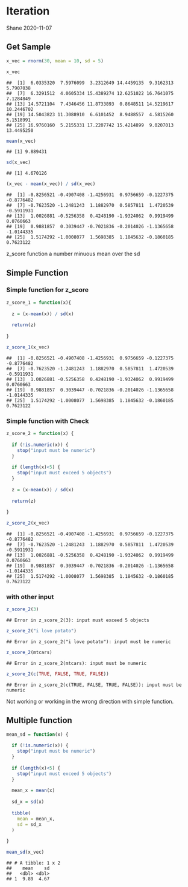Iteration
================
Shane
2020-11-07

## Get Sample

``` r
x_vec = rnorm(30, mean = 10, sd = 5)

x_vec
```

    ##  [1]  6.0335320  7.5976099  3.2312649 14.4459135  9.3162313  5.7907038
    ##  [7]  6.3291512  4.0605334 15.4389274 12.6251022 16.7641075  7.1284849
    ## [13] 14.5721104  7.4346456 11.8733893  0.8648511 14.5219617 10.2446702
    ## [19] 14.5043823 11.3088910  6.6101452  8.9488557  4.5815260  5.1518991
    ## [25] 16.9760160  5.2155331 17.2207742 15.4214899  9.0207013 13.4495250

``` r
mean(x_vec)
```

    ## [1] 9.889431

``` r
sd(x_vec)
```

    ## [1] 4.670126

``` r
(x_vec - mean(x_vec)) / sd(x_vec)
```

    ##  [1] -0.8256521 -0.4907408 -1.4256931  0.9756659 -0.1227375 -0.8776482
    ##  [7] -0.7623520 -1.2481243  1.1882970  0.5857811  1.4720539 -0.5911931
    ## [13]  1.0026881 -0.5256358  0.4248190 -1.9324062  0.9919499  0.0760663
    ## [19]  0.9881857  0.3039447 -0.7021836 -0.2014026 -1.1365658 -1.0144335
    ## [25]  1.5174292 -1.0008077  1.5698385  1.1845632 -0.1860185  0.7623122

z\_score function a number minuous mean over the sd

## Simple Function

### Simple function for z\_score

``` r
z_score_1 = function(x){
  
  z = (x-mean(x)) / sd(x)
  
  return(z)
  
}

z_score_1(x_vec)
```

    ##  [1] -0.8256521 -0.4907408 -1.4256931  0.9756659 -0.1227375 -0.8776482
    ##  [7] -0.7623520 -1.2481243  1.1882970  0.5857811  1.4720539 -0.5911931
    ## [13]  1.0026881 -0.5256358  0.4248190 -1.9324062  0.9919499  0.0760663
    ## [19]  0.9881857  0.3039447 -0.7021836 -0.2014026 -1.1365658 -1.0144335
    ## [25]  1.5174292 -1.0008077  1.5698385  1.1845632 -0.1860185  0.7623122

### Simple function with Check

``` r
z_score_2 = function(x) {
  
  if (!is.numeric(x)) {
    stop("input must be numeric")
  }
  
  if (length(x)<5) {
    stop("input must exceed 5 objects")
  }
  
  z = (x-mean(x)) / sd(x)
  
  return(z)
  
}

z_score_2(x_vec)
```

    ##  [1] -0.8256521 -0.4907408 -1.4256931  0.9756659 -0.1227375 -0.8776482
    ##  [7] -0.7623520 -1.2481243  1.1882970  0.5857811  1.4720539 -0.5911931
    ## [13]  1.0026881 -0.5256358  0.4248190 -1.9324062  0.9919499  0.0760663
    ## [19]  0.9881857  0.3039447 -0.7021836 -0.2014026 -1.1365658 -1.0144335
    ## [25]  1.5174292 -1.0008077  1.5698385  1.1845632 -0.1860185  0.7623122

### with other input

``` r
z_score_2(3)
```

    ## Error in z_score_2(3): input must exceed 5 objects

``` r
z_score_2("i love potato")
```

    ## Error in z_score_2("i love potato"): input must be numeric

``` r
z_score_2(mtcars)
```

    ## Error in z_score_2(mtcars): input must be numeric

``` r
z_score_2(c(TRUE, FALSE, TRUE, FALSE))
```

    ## Error in z_score_2(c(TRUE, FALSE, TRUE, FALSE)): input must be numeric

Not working or working in the wrong direction with simple function.

## Multiple function

``` r
mean_sd = function(x) {
  
  if (!is.numeric(x)) {
    stop("input must be numeric")
  }
  
  if (length(x)<5) {
    stop("input must exceed 5 objects")
  }
  
  mean_x = mean(x)
  
  sd_x = sd(x)
  
  tibble(
    mean = mean_x,
    sd = sd_x
  )
  
}

mean_sd(x_vec)
```

    ## # A tibble: 1 x 2
    ##    mean    sd
    ##   <dbl> <dbl>
    ## 1  9.89  4.67
